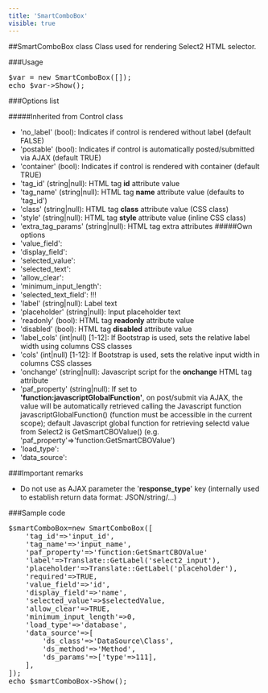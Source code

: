 ```yaml
---
title: 'SmartComboBox'
visible: true
---
```


##SmartComboBox class
Class used for rendering Select2 HTML selector.


###Usage
<pre>
$var = new SmartComboBox([]);
echo $var->Show();
</pre>


###Options list

#####Inherited from Control class
- 'no_label' (bool): Indicates if control is rendered without label (default FALSE) 
- 'postable' (bool): Indicates if control is automatically posted/submitted via AJAX (default TRUE) 
- 'container' (bool): Indicates if control is rendered with container (default TRUE)
- 'tag_id' (string|null): HTML tag **id** attribute value
- 'tag_name' (string|null): HTML tag **name** attribute value (defaults to 'tag_id')
- 'class' (string|null): HTML tag **class** attribute value (CSS class)
- 'style' (string|null): HTML tag **style** attribute value (inline CSS class)
- 'extra_tag_params' (string|null): HTML tag extra attributes
#####Own options
- 'value_field': 
- 'display_field': 
- 'selected_value': 
- 'selected_text':
- 'allow_clear':
- 'minimum_input_length':
- 'selected_text_field': !!!
- 'label' (string|null): Label text
- 'placeholder' (string|null): Input placeholder text
- 'readonly' (bool): HTML tag **readonly** attribute value
- 'disabled' (bool): HTML tag **disabled** attribute value
- 'label_cols' (int|null) [1-12]: If Bootstrap is used, sets the relative label width using columns CSS classes
- 'cols' (int|null) [1-12]: If Bootstrap is used, sets the relative input width in columns CSS classes
- 'onchange' (string|null): Javascript script for the **onchange** HTML tag attribute
- 'paf_property' (string|null): If set to **'function:javascriptGlobalFunction'**, on post/submit via AJAX, the value will be automatically retrieved calling the Javascript function javascriptGlobalFunction() (function must be accessible in the current scope); default Javascript global function for retrieving selectd value from Select2 is GetSmartCBOValue() (e.g. 'paf_property'=>'function:GetSmartCBOValue')
- 'load_type': 
- 'data_source': 


###Important remarks

- Do not use as AJAX parameter the '**response_type**' key (internally used to establish return data format: JSON/string/...) 


###Sample code

<pre>
$smartComboBox=new SmartComboBox([
    'tag_id'=>'input_id',
    'tag_name'=>'input_name',
    'paf_property'=>'function:GetSmartCBOValue'
    'label'=>Translate::GetLabel('select2_input'),
    'placeholder'=>Translate::GetLabel('placeholder'),
    'required'=>TRUE,
    'value_field'=>'id',
    'display_field'=>'name',
    'selected_value'=>$selectedValue,
    'allow_clear'=>TRUE,
    'minimum_input_length'=>0,
    'load_type'=>'database',
    'data_source'=>[
        'ds_class'=>'DataSource\Class',
        'ds_method'=>'Method',
        'ds_params'=>['type'=>111],
    ],
]);
echo $smartComboBox->Show();
</pre>
